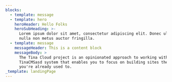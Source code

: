 ```yaml
---
blocks:
  - template: message
  - template: hero
    heroHeader: Hello Folks
    heroSubHeading: >-
      Lorem ipsum dolor sit amet, consectetur adipiscing elit. Donec ullamcorper
      nulla non metus auctor fringilla.
  - template: message
    messageHeader: This is a content block
    messageBody: >
      The Tina Cloud project is an opinionated approach to working with the
      TinaCMSasd system that enables you to focus on building sites the way
      you're already used to.
_template: landingPage
---
```


